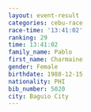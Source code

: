 ```yaml
---
layout: event-result 
categories: cebu-race 
race-time: '13:41:02'
ranking: 29
time: 13:41:02
family_name: Pablo
first_name: Charmaine
gender: Female
birthdate: 1988-12-15
nationality: PHI
bib_number: 5020
city: Baguio City
---
```

